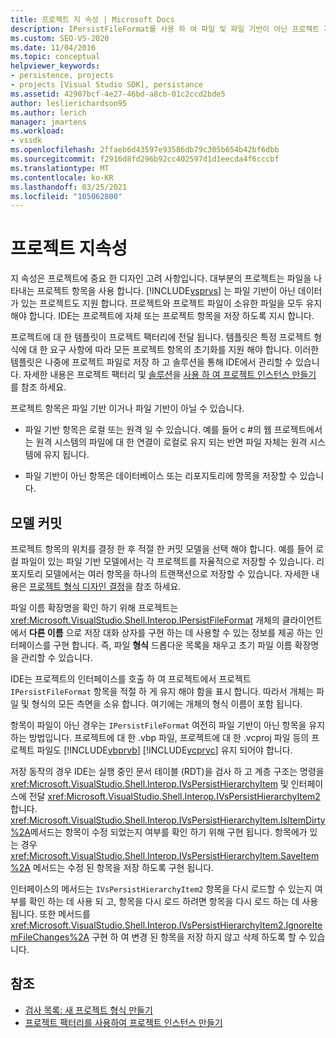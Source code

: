 ```yaml
---
title: 프로젝트 지 속성 | Microsoft Docs
description: IPersistFileFormat를 사용 하 여 파일 및 파일 기반이 아닌 프로젝트 개체를 모두 유지 하는 것을 포함 하 여 프로젝트 디자인의 지 속성에 대해 알아봅니다.
ms.custom: SEO-VS-2020
ms.date: 11/04/2016
ms.topic: conceptual
helpviewer_keywords:
- persistence, projects
- projects [Visual Studio SDK], persistance
ms.assetid: 42907bcf-4e27-46bd-a8cb-01c2ccd2bde5
author: leslierichardson95
ms.author: lerich
manager: jmartens
ms.workload:
- vssdk
ms.openlocfilehash: 2ffaeb6d43597e93586db79c305b654b42bf6dbb
ms.sourcegitcommit: f2916d8fd296b92cc402597d1d1eecda4f6cccbf
ms.translationtype: MT
ms.contentlocale: ko-KR
ms.lasthandoff: 03/25/2021
ms.locfileid: "105062800"
---
```

# <a name="project-persistence"></a>프로젝트 지속성
지 속성은 프로젝트에 중요 한 디자인 고려 사항입니다. 대부분의 프로젝트는 파일을 나타내는 프로젝트 항목을 사용 합니다. [!INCLUDE[vsprvs](../../code-quality/includes/vsprvs_md.md)] 는 파일 기반이 아닌 데이터가 있는 프로젝트도 지원 합니다. 프로젝트와 프로젝트 파일이 소유한 파일을 모두 유지 해야 합니다. IDE는 프로젝트에 자체 또는 프로젝트 항목을 저장 하도록 지시 합니다.

 프로젝트에 대 한 템플릿이 프로젝트 팩터리에 전달 됩니다. 템플릿은 특정 프로젝트 형식에 대 한 요구 사항에 따라 모든 프로젝트 항목의 초기화를 지원 해야 합니다. 이러한 템플릿은 나중에 프로젝트 파일로 저장 하 고 솔루션을 통해 IDE에서 관리할 수 있습니다. 자세한 내용은 프로젝트 팩터리 및 [솔루션](../../extensibility/internals/solutions-overview.md)을 [사용 하 여 프로젝트 인스턴스 만들기](../../extensibility/internals/creating-project-instances-by-using-project-factories.md) 를 참조 하세요.

 프로젝트 항목은 파일 기반 이거나 파일 기반이 아닐 수 있습니다.

- 파일 기반 항목은 로컬 또는 원격 일 수 있습니다. 예를 들어 c #의 웹 프로젝트에서는 원격 시스템의 파일에 대 한 연결이 로컬로 유지 되는 반면 파일 자체는 원격 시스템에 유지 됩니다.

- 파일 기반이 아닌 항목은 데이터베이스 또는 리포지토리에 항목을 저장할 수 있습니다.

## <a name="commit-models"></a>모델 커밋
 프로젝트 항목의 위치를 결정 한 후 적절 한 커밋 모델을 선택 해야 합니다. 예를 들어 로컬 파일이 있는 파일 기반 모델에서는 각 프로젝트를 자율적으로 저장할 수 있습니다. 리포지토리 모델에서는 여러 항목을 하나의 트랜잭션으로 저장할 수 있습니다. 자세한 내용은 [프로젝트 형식 디자인 결정](../../extensibility/internals/project-type-design-decisions.md)을 참조 하세요.

 파일 이름 확장명을 확인 하기 위해 프로젝트는 <xref:Microsoft.VisualStudio.Shell.Interop.IPersistFileFormat> 개체의 클라이언트에서 **다른 이름** 으로 저장 대화 상자를 구현 하는 데 사용할 수 있는 정보를 제공 하는 인터페이스를 구현 합니다. 즉, 파일 **형식** 드롭다운 목록을 채우고 초기 파일 이름 확장명을 관리할 수 있습니다.

 IDE는 프로젝트의 인터페이스를 호출 하 여 프로젝트에서 프로젝트 `IPersistFileFormat` 항목을 적절 하 게 유지 해야 함을 표시 합니다. 따라서 개체는 파일 및 형식의 모든 측면을 소유 합니다. 여기에는 개체의 형식 이름이 포함 됩니다.

 항목이 파일이 아닌 경우는 `IPersistFileFormat` 여전히 파일 기반이 아닌 항목을 유지 하는 방법입니다. 프로젝트에 대 한 .vbp 파일, 프로젝트에 대 한 .vcproj 파일 등의 프로젝트 파일도 [!INCLUDE[vbprvb](../../code-quality/includes/vbprvb_md.md)] [!INCLUDE[vcprvc](../../code-quality/includes/vcprvc_md.md)] 유지 되어야 합니다.

 저장 동작의 경우 IDE는 실행 중인 문서 테이블 (RDT)을 검사 하 고 계층 구조는 명령을 <xref:Microsoft.VisualStudio.Shell.Interop.IVsPersistHierarchyItem> 및 인터페이스에 전달 <xref:Microsoft.VisualStudio.Shell.Interop.IVsPersistHierarchyItem2> 합니다. <xref:Microsoft.VisualStudio.Shell.Interop.IVsPersistHierarchyItem.IsItemDirty%2A>메서드는 항목이 수정 되었는지 여부를 확인 하기 위해 구현 됩니다. 항목에가 있는 경우 <xref:Microsoft.VisualStudio.Shell.Interop.IVsPersistHierarchyItem.SaveItem%2A> 메서드는 수정 된 항목을 저장 하도록 구현 됩니다.

 인터페이스의 메서드는 `IVsPersistHierarchyItem2` 항목을 다시 로드할 수 있는지 여부를 확인 하는 데 사용 되 고, 항목을 다시 로드 하려면 항목을 다시 로드 하는 데 사용 됩니다. 또한 메서드를 <xref:Microsoft.VisualStudio.Shell.Interop.IVsPersistHierarchyItem2.IgnoreItemFileChanges%2A> 구현 하 여 변경 된 항목을 저장 하지 않고 삭제 하도록 할 수 있습니다.

## <a name="see-also"></a>참조
- [검사 목록: 새 프로젝트 형식 만들기](../../extensibility/internals/checklist-creating-new-project-types.md)
- [프로젝트 팩터리를 사용하여 프로젝트 인스턴스 만들기](../../extensibility/internals/creating-project-instances-by-using-project-factories.md)
